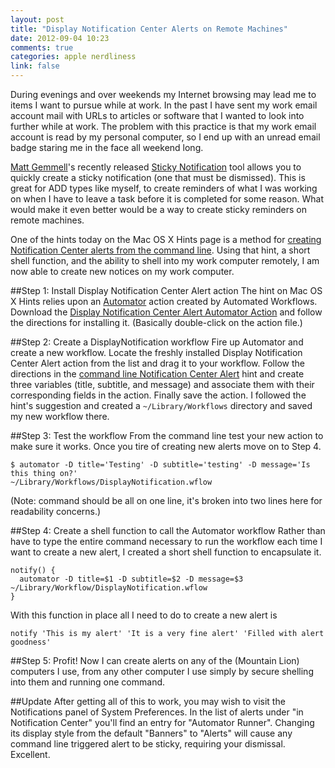 ```yaml
---
layout: post
title: "Display Notification Center Alerts on Remote Machines"
date: 2012-09-04 10:23
comments: true
categories: apple nerdliness
link: false
---
```

During evenings and over weekends my Internet browsing may lead me to items I want to pursue while at work. In the past I have sent my work email account mail with URLs to articles or software that I wanted to look into further while at work. The problem with this practice is that my work email account is read by my personal computer, so I end up with an unread email badge staring me in the face all weekend long. 

[Matt Gemmell](http://mattgemmell.com "Matt Gemmell")'s recently released [Sticky Notification](http://mattgemmell.com/2012/08/22/sticky-notifications/ "Sticky Notifications") tool allows you to quickly create a sticky notification (one that must be dismissed). This is great for ADD types like myself, to create reminders of what I was working on when I have to leave a task before it is completed for some reason. What would make it even better would be a way to create sticky reminders on remote machines.

One of the hints today on the Mac OS X Hints page is a method for [creating Notification Center alerts from the command line](http://hints.macworld.com/article.php?story=20120831112030251&utm_source=dlvr.it&utm_medium=twitter "Display Notification Center Alerts from the command line and AppleScript"). Using that hint, a short shell function, and the ability to shell into my work computer remotely, I am now able to create new notices on my work computer.

##Step 1: Install Display Notification Center Alert action
The hint on Mac OS X Hints relies upon an [Automator](http://support.apple.com/kb/HT2488 "Automator") action created by Automated Workflows. Download the [Display Notification Center Alert Automator Action](http://www.automatedworkflows.com/2012/08/26/display-notification-center-alert-automator-action-1-0-0/ "Display Notification Center Automator Action") and follow the directions for installing it. (Basically double-click on the action file.)

##Step 2: Create a DisplayNotification workflow
Fire up Automator and create a new workflow. Locate the freshly installed Display Notification Center Alert action from the list and drag it to your workflow. Follow the directions in the [command line Notification Center Alert](http://hints.macworld.com/article.php?story=20120831112030251&utm_source=dlvr.it&utm_medium=twitter "Display Notification Center Alerts from command line") hint and create three variables (title, subtitle, and message) and associate them with their corresponding fields in the action. Finally save the action. I followed the hint's suggestion and created a `~/Library/Workflows` directory and saved my new workflow there.

##Step 3: Test the workflow
From the command line test your new action to make sure it works. Once you tire of creating new alerts move on to Step 4.

    $ automator -D title='Testing' -D subtitle='testing' -D message='Is this thing on?' 
	~/Library/Workflows/DisplayNotification.wflow
	
(Note: command should be all on one line, it's broken into two lines here for readability concerns.)

##Step 4: Create a shell function to call the Automator workflow
Rather than have to type the entire command necessary to run the workflow each time I want to create a new alert, I created a short shell function to encapsulate it.

    notify() {
	  automator -D title=$1 -D subtitle=$2 -D message=$3 ~/Library/Workflow/DisplayNotification.wflow
	}
	
With this function in place all I need to do to create a new alert is

    notify 'This is my alert' 'It is a very fine alert' 'Filled with alert goodness'
	
##Step 5: Profit!
Now I can create alerts on any of the (Mountain Lion) computers I use, from any other computer I use simply by secure shelling into them and running one command.

##Update
After getting all of this to work, you may wish to visit the Notifications panel of System Preferences. In the list of alerts under "in Notification Center" you'll find an entry for "Automator Runner". Changing its display style from the default "Banners" to "Alerts" will cause any command line triggered alert to be sticky, requiring your dismissal. Excellent.